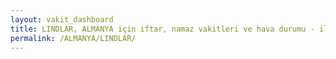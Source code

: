 ```yaml
---
layout: vakit_dashboard
title: LINDLAR, ALMANYA için iftar, namaz vakitleri ve hava durumu - ilçe/eyalet seç
permalink: /ALMANYA/LINDLAR/
---
```


<script type="text/javascript">
  var GLOBAL_COUNTRY = 'ALMANYA';
  var GLOBAL_CITY = 'LINDLAR';
  var GLOBAL_STATE = '';
  var lat = 72;
  var lon = 21;
</script>
